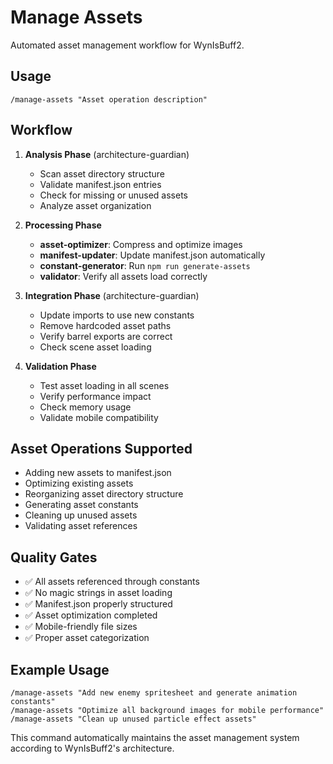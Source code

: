 # Manage Assets

Automated asset management workflow for WynIsBuff2.

## Usage
`/manage-assets "Asset operation description"`

## Workflow
1. **Analysis Phase** (architecture-guardian)
   - Scan asset directory structure
   - Validate manifest.json entries
   - Check for missing or unused assets
   - Analyze asset organization

2. **Processing Phase**
   - **asset-optimizer**: Compress and optimize images
   - **manifest-updater**: Update manifest.json automatically
   - **constant-generator**: Run `npm run generate-assets`
   - **validator**: Verify all assets load correctly

3. **Integration Phase** (architecture-guardian)
   - Update imports to use new constants
   - Remove hardcoded asset paths
   - Verify barrel exports are correct
   - Check scene asset loading

4. **Validation Phase**
   - Test asset loading in all scenes
   - Verify performance impact
   - Check memory usage
   - Validate mobile compatibility

## Asset Operations Supported
- Adding new assets to manifest.json
- Optimizing existing assets
- Reorganizing asset directory structure
- Generating asset constants
- Cleaning up unused assets
- Validating asset references

## Quality Gates
- ✅ All assets referenced through constants
- ✅ No magic strings in asset loading
- ✅ Manifest.json properly structured
- ✅ Asset optimization completed
- ✅ Mobile-friendly file sizes
- ✅ Proper asset categorization

## Example Usage
```
/manage-assets "Add new enemy spritesheet and generate animation constants"
/manage-assets "Optimize all background images for mobile performance"  
/manage-assets "Clean up unused particle effect assets"
```

This command automatically maintains the asset management system according to WynIsBuff2's architecture.